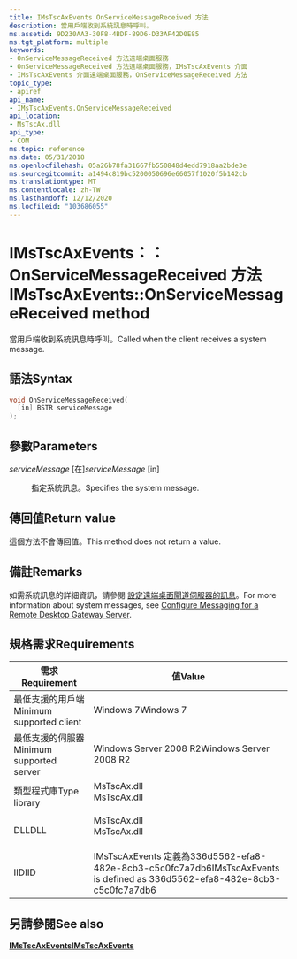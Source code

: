 ```yaml
---
title: IMsTscAxEvents OnServiceMessageReceived 方法
description: 當用戶端收到系統訊息時呼叫。
ms.assetid: 9D230AA3-30F8-4BDF-89D6-D33AF42D0E85
ms.tgt_platform: multiple
keywords:
- OnServiceMessageReceived 方法遠端桌面服務
- OnServiceMessageReceived 方法遠端桌面服務，IMsTscAxEvents 介面
- IMsTscAxEvents 介面遠端桌面服務，OnServiceMessageReceived 方法
topic_type:
- apiref
api_name:
- IMsTscAxEvents.OnServiceMessageReceived
api_location:
- MsTscAx.dll
api_type:
- COM
ms.topic: reference
ms.date: 05/31/2018
ms.openlocfilehash: 05a26b78fa31667fb550848d4edd7918aa2bde3e
ms.sourcegitcommit: a1494c819bc5200050696e66057f1020f5b142cb
ms.translationtype: MT
ms.contentlocale: zh-TW
ms.lasthandoff: 12/12/2020
ms.locfileid: "103686055"
---
```

# <a name="imstscaxeventsonservicemessagereceived-method"></a><span data-ttu-id="7a69d-106">IMsTscAxEvents：： OnServiceMessageReceived 方法</span><span class="sxs-lookup"><span data-stu-id="7a69d-106">IMsTscAxEvents::OnServiceMessageReceived method</span></span>

<span data-ttu-id="7a69d-107">當用戶端收到系統訊息時呼叫。</span><span class="sxs-lookup"><span data-stu-id="7a69d-107">Called when the client receives a system message.</span></span>

## <a name="syntax"></a><span data-ttu-id="7a69d-108">語法</span><span class="sxs-lookup"><span data-stu-id="7a69d-108">Syntax</span></span>


```C++
void OnServiceMessageReceived(
  [in] BSTR serviceMessage
);
```



## <a name="parameters"></a><span data-ttu-id="7a69d-109">參數</span><span class="sxs-lookup"><span data-stu-id="7a69d-109">Parameters</span></span>

<dl> <dt>

<span data-ttu-id="7a69d-110">*serviceMessage* \[在\]</span><span class="sxs-lookup"><span data-stu-id="7a69d-110">*serviceMessage* \[in\]</span></span>
</dt> <dd>

<span data-ttu-id="7a69d-111">指定系統訊息。</span><span class="sxs-lookup"><span data-stu-id="7a69d-111">Specifies the system message.</span></span>

</dd> </dl>

## <a name="return-value"></a><span data-ttu-id="7a69d-112">傳回值</span><span class="sxs-lookup"><span data-stu-id="7a69d-112">Return value</span></span>

<span data-ttu-id="7a69d-113">這個方法不會傳回值。</span><span class="sxs-lookup"><span data-stu-id="7a69d-113">This method does not return a value.</span></span>

## <a name="remarks"></a><span data-ttu-id="7a69d-114">備註</span><span class="sxs-lookup"><span data-stu-id="7a69d-114">Remarks</span></span>

<span data-ttu-id="7a69d-115">如需系統訊息的詳細資訊，請參閱 [設定遠端桌面閘道伺服器的訊息](/previous-versions/windows/it-pro/windows-server-2008-R2-and-2008/dd834700(v=ws.11))。</span><span class="sxs-lookup"><span data-stu-id="7a69d-115">For more information about system messages, see [Configure Messaging for a Remote Desktop Gateway Server](/previous-versions/windows/it-pro/windows-server-2008-R2-and-2008/dd834700(v=ws.11)).</span></span>

## <a name="requirements"></a><span data-ttu-id="7a69d-116">規格需求</span><span class="sxs-lookup"><span data-stu-id="7a69d-116">Requirements</span></span>



| <span data-ttu-id="7a69d-117">需求</span><span class="sxs-lookup"><span data-stu-id="7a69d-117">Requirement</span></span> | <span data-ttu-id="7a69d-118">值</span><span class="sxs-lookup"><span data-stu-id="7a69d-118">Value</span></span> |
|-------------------------------------|----------------------------------------------------------------------------------------|
| <span data-ttu-id="7a69d-119">最低支援的用戶端</span><span class="sxs-lookup"><span data-stu-id="7a69d-119">Minimum supported client</span></span><br/> | <span data-ttu-id="7a69d-120">Windows 7</span><span class="sxs-lookup"><span data-stu-id="7a69d-120">Windows 7</span></span><br/>                                                                   |
| <span data-ttu-id="7a69d-121">最低支援的伺服器</span><span class="sxs-lookup"><span data-stu-id="7a69d-121">Minimum supported server</span></span><br/> | <span data-ttu-id="7a69d-122">Windows Server 2008 R2</span><span class="sxs-lookup"><span data-stu-id="7a69d-122">Windows Server 2008 R2</span></span><br/>                                                      |
| <span data-ttu-id="7a69d-123">類型程式庫</span><span class="sxs-lookup"><span data-stu-id="7a69d-123">Type library</span></span><br/>             | <dl> <span data-ttu-id="7a69d-124"><dt>MsTscAx.dll</dt></span><span class="sxs-lookup"><span data-stu-id="7a69d-124"><dt>MsTscAx.dll</dt></span></span> </dl> |
| <span data-ttu-id="7a69d-125">DLL</span><span class="sxs-lookup"><span data-stu-id="7a69d-125">DLL</span></span><br/>                      | <dl> <span data-ttu-id="7a69d-126"><dt>MsTscAx.dll</dt></span><span class="sxs-lookup"><span data-stu-id="7a69d-126"><dt>MsTscAx.dll</dt></span></span> </dl> |
| <span data-ttu-id="7a69d-127">IID</span><span class="sxs-lookup"><span data-stu-id="7a69d-127">IID</span></span><br/>                      | <span data-ttu-id="7a69d-128">IMsTscAxEvents 定義為336d5562-efa8-482e-8cb3-c5c0fc7a7db6</span><span class="sxs-lookup"><span data-stu-id="7a69d-128">IMsTscAxEvents is defined as 336d5562-efa8-482e-8cb3-c5c0fc7a7db6</span></span><br/>           |



## <a name="see-also"></a><span data-ttu-id="7a69d-129">另請參閱</span><span class="sxs-lookup"><span data-stu-id="7a69d-129">See also</span></span>

<dl> <dt>

[<span data-ttu-id="7a69d-130">**IMsTscAxEvents**</span><span class="sxs-lookup"><span data-stu-id="7a69d-130">**IMsTscAxEvents**</span></span>](imstscaxevents-interface.md)
</dt> </dl>

 

